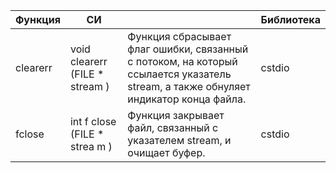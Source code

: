 | Функция  |СИ                            |  |Библиотека|
|----------|------------------------------|--|----------|
|clearerr  |void clearerr (FILE * stream )|Функция сбрасывает флаг ошибки, связанный с потоком, на который ссылается указатель stream, а также обнуляет индикатор конца файла.|cstdio    |
|fclose    |int f close (FILE * strea m ) |Функция закрывает файл, связанный с указателем stream, и очищает буфер.|cstdio|
